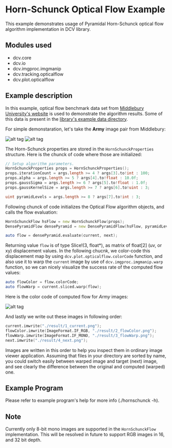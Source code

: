 # Horn-Schunck Optical Flow Example


This example demonstrates usage of Pyramidal Horn-Schunck optical flow algorithm implementation in DCV library.


## Modules used
* dcv.core
* dcv.io
* dcv.imgproc.imgmanip
* dcv.tracking.opticalflow
* dcv.plot.opticalflow

## Example description

In this example, optical flow benchmark data set from [Middlebury University's website](http://vision.middlebury.edu/flow/data/) 
is used to demonstrate the algorithm results. Some of this data is present in the 
[library's example data directory](https://github.com/ljubobratovicrelja/dcv/tree/master/examples/data/optflow).

For simple demonstaration, let's take the **Army** image pair from Middlebury:

![alt tag](https://github.com/ljubobratovicrelja/dcv/blob/master/examples/data/optflow/Army/frame10.png)
![alt tag](https://github.com/ljubobratovicrelja/dcv/blob/master/examples/data/optflow/Army/frame11.png)

The Horn-Schunck properties are stored in the `HornSchunckProperties` structure. Here is the chunck of code
where those are initialized:

```d
// Setup algorithm parameters.
HornSchunckProperties props = HornSchunckProperties();
props.iterationCount = args.length >= 4 ? args[3].to!int : 100;
props.alpha = args.length >= 5 ? args[4].to!float : 10.0f;
props.gaussSigma = args.length >= 6 ? args[5].to!float : 1.0f;
props.gaussKernelSize = args.length >= 7 ? args[6].to!uint : 3;

uint pyramidLevels = args.length >= 8 ? args[7].to!int : 3;

```

Following chunck of code initializes the Optical Flow algorithm objects, and calls the flow evaluation:
```d
HornSchunckFlow hsFlow = new HornSchunckFlow(props);
DensePyramidFlow densePyramid = new DensePyramidFlow(hsFlow, pyramidLevels); 

auto flow = densePyramid.evaluate(current, next);
 ```

Returning value `flow` is of type Slice!(3, float*), as matrix of float[2] (uv, or xy) displacement values. 
In the following chucnk, we color-code this displacement map by using `dcv.plot.opticalflow.colorCode` function, 
and also use it to warp the `current` image by use of `dcv.imgproc.imgmanip.warp` function,
so we can nicely visualize the success rate of the computed flow values:

```d
auto flowColor = flow.colorCode;
auto flowWarp = current.sliced.warp(flow);
```

Here is the color code of computed flow for *Army* images:

![alt tag](https://github.com/ljubobratovicrelja/dcv/blob/master/examples/opticalflow/result/2_flowColor.png)


And lastly we write out these images in following order:

```d
current.imwrite("./result/1_current.png");
flowColor.imwrite(ImageFormat.IF_RGB, "./result/2_flowColor.png");
flowWarp.imwrite(ImageFormat.IF_MONO, "./result/3_flowWarp.png");
next.imwrite("./result/4_next.png");
```

Images are written in this order to help you inspect them in ordinary image viewer application. Assuming that
files in your directory are sorted by name, you could switch easily between warped image and target (next) image, 
and see clearly the difference between the original and computed (warped) one.

## Example Program

Please refer to example program's help for more info (./hornschunck -h).

## Note

Currently only 8-bit mono images are supported in the `HornSchunckFlow` implementation. This will be resolved in
future to support RGB images in 16, and 32 bit depth.



